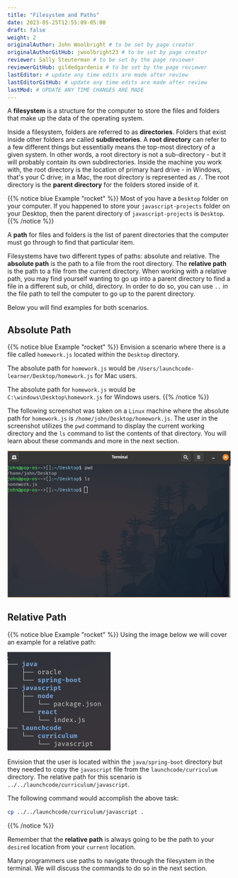 ```yaml
---
title: "Filesystem and Paths"
date: 2023-05-25T12:55:09-05:00
draft: false
weight: 2
originalAuthor: John Woolbright # to be set by page creator
originalAuthorGitHub: jwoolbright23 # to be set by page creator
reviewer: Sally Steuterman # to be set by the page reviewer
reviewerGitHub: gildedgardenia # to be set by the page reviewer
lastEditor: # update any time edits are made after review
lastEditorGitHub: # update any time edits are made after review
lastMod: # UPDATE ANY TIME CHANGES ARE MADE
---
```


A **filesystem** is a structure for the computer to store the files and folders
that make up the data of the operating system.

Inside a filesystem, folders are referred to as **directories**. Folders that exist inside other folders are 
called **subdirectories**. A **root directory** can refer to a few different things but essentially means the 
top-most directory of a given system. In other words, a root directory is not a sub-directory - but it will probably 
contain its own subdirectories. Inside the machine you work with, the root directory is the 
location of primary hard drive - in Windows, that's your C drive; in a Mac, the root directory is represented as `/`.
The root directory is the **parent directory** for the folders stored inside of it.

{{% notice blue Example "rocket" %}}
Most of you have a `Desktop` folder on your computer. If you happened to store your `javascript-projects` folder on your Desktop, then the parent directory of `javascript-projects` is `Desktop`.
{{% /notice %}}

A **path** for files and folders is the list of parent directories that the computer must go through to find that particular item.

Filesystems have two different types of paths: absolute and relative. The **absolute path** is the path to a file from the root directory.
The **relative path** is the path to a file from the current directory. When working with a relative path, you may find yourself wanting to go up into a parent directory to find a file in a different sub, or child, directory. In order to do so, you can use `..` in the file path to tell the computer to go up to the parent directory.

Below you will find examples for both scenarios.

## Absolute Path

{{% notice blue Example "rocket" %}}
Envision a scenario where there is a file called `homework.js` located within the `Desktop` directory.

The absolute path for `homework.js` would be `/Users/launchcode-learner/Desktop/homework.js` for Mac users.

The absolute path for `homework.js` would be `C:\windows\Desktop\homework.js` for Windows users.
{{% /notice %}}

The following screenshot was taken on a `Linux` machine where the absolute path for `homework.js` is `/home/john/Desktop/homework.js`. The user in the screenshot utilizes the `pwd` command to display the current working directory and the `ls` command to list the contents of that directory. You will learn about these commands and more in the next section.

![Example image of desktop directory on linux machine using the pwd and ls command to demonstrate the absolute path for homework.js](pictures/absolute-path.png?classes=border)

## Relative Path

{{% notice blue Example "rocket" %}}
Using the image below we will cover an example for a relative path:

![Image of a Desktop file tree that has three subdirectories.](pictures/file-tree-example.png?classes=border)

Envision that the user is located within the `java/spring-boot` directory but they needed to copy the `javascript` file from the `launchcode/curriculum` directory. The relative path for this scenario is `../../launchcode/curriculum/javascript`. 

The following command would accomplish the above task:

```bash
cp ../../launchcode/curriculum/javascript .
```
{{% /notice %}}

Remember that the **relative path** is always going to be the path to your `desired` location from your `current` location.

Many programmers use paths to navigate through the filesystem in the terminal.
We will discuss the commands to do so in the next section.
